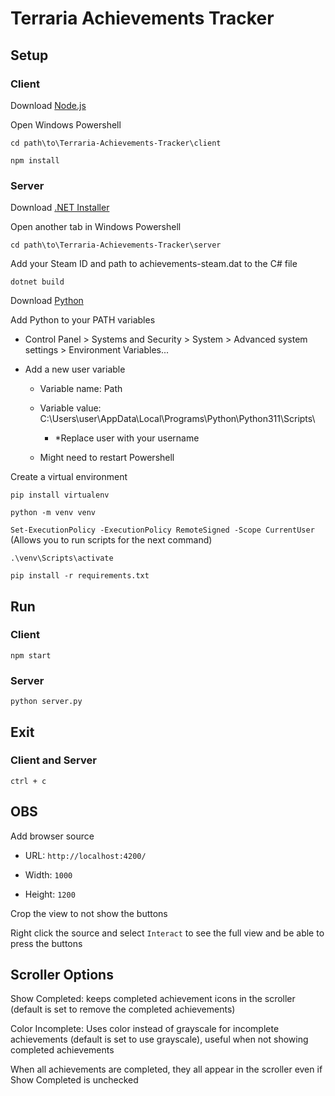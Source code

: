 # Terraria Achievements Tracker

## Setup

### Client

Download [Node.js](https://nodejs.org/en/download)

Open Windows Powershell

`cd path\to\Terraria-Achievements-Tracker\client`

`npm install`

### Server

Download [.NET Installer](https://dotnet.microsoft.com/en-us/download/dotnet/7.0)

Open another tab in Windows Powershell

`cd path\to\Terraria-Achievements-Tracker\server`

Add your Steam ID and path to achievements-steam.dat to the C# file

`dotnet build`

Download [Python](https://www.python.org/downloads/)

Add Python to your PATH variables

- Control Panel > Systems and Security > System > Advanced system settings > Environment Variables...

- Add a new user variable

  - Variable name: Path

  - Variable value: C:\Users\user\AppData\Local\Programs\Python\Python311\Scripts\

    - *Replace user with your username

  - Might need to restart Powershell

Create a virtual environment

`pip install virtualenv`

`python -m venv venv`

`Set-ExecutionPolicy -ExecutionPolicy RemoteSigned -Scope CurrentUser` (Allows you to run scripts for the next command)

`.\venv\Scripts\activate`

`pip install -r requirements.txt`

## Run

### Client
`npm start`

### Server
`python server.py`

## Exit

### Client and Server
`ctrl + c`


## OBS

Add browser source

- URL: `http://localhost:4200/`

- Width: `1000`

- Height: `1200`

Crop the view to not show the buttons

Right click the source and select `Interact` to see the full view and be able to press the buttons


## Scroller Options

Show Completed: keeps completed achievement icons in the scroller (default is set to remove the completed achievements)

Color Incomplete: Uses color instead of grayscale for incomplete achievements (default is set to use grayscale), useful when not showing completed achievements

When all achievements are completed, they all appear in the scroller even if Show Completed is unchecked